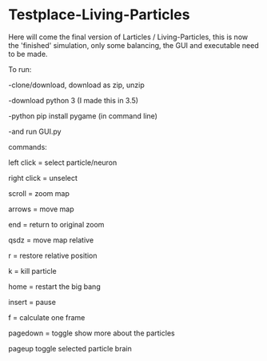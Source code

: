 # Testplace-Living-Particles

Here will come the final version of Larticles / Living-Particles, this is now the 'finished' simulation, only some balancing, the GUI and executable need to be made.

To run:

-clone/download, download as zip, unzip

-download python 3 (I made this in 3.5)

-python pip install pygame (in command line)

-and run GUI.py

commands:

left click = select particle/neuron

right click = unselect

scroll = zoom map

arrows = move map

end = return to original zoom

qsdz = move map relative

r = restore relative position

k = kill particle

home = restart the big bang

insert = pause

f = calculate one frame

pagedown = toggle show more about the particles

pageup toggle selected particle brain
